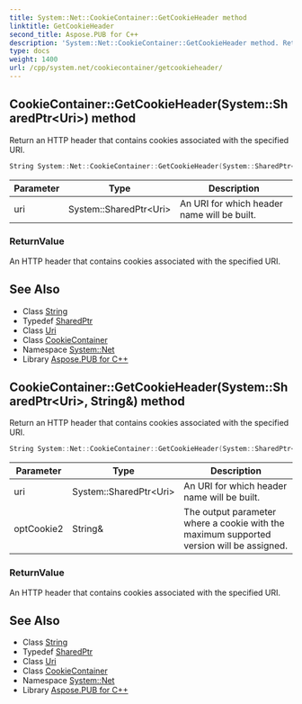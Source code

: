 ```yaml
---
title: System::Net::CookieContainer::GetCookieHeader method
linktitle: GetCookieHeader
second_title: Aspose.PUB for C++
description: 'System::Net::CookieContainer::GetCookieHeader method. Return an HTTP header that contains cookies associated with the specified URI in C++.'
type: docs
weight: 1400
url: /cpp/system.net/cookiecontainer/getcookieheader/
---
```

## CookieContainer::GetCookieHeader(System::SharedPtr\<Uri\>) method


Return an HTTP header that contains cookies associated with the specified URI.

```cpp
String System::Net::CookieContainer::GetCookieHeader(System::SharedPtr<Uri> uri)
```


| Parameter | Type | Description |
| --- | --- | --- |
| uri | System::SharedPtr\<Uri\> | An URI for which header name will be built. |

### ReturnValue

An HTTP header that contains cookies associated with the specified URI.

## See Also

* Class [String](../../../system/string/)
* Typedef [SharedPtr](../../../system/sharedptr/)
* Class [Uri](../../../system/uri/)
* Class [CookieContainer](../)
* Namespace [System::Net](../../)
* Library [Aspose.PUB for C++](../../../)
## CookieContainer::GetCookieHeader(System::SharedPtr\<Uri\>, String\&) method


Return an HTTP header that contains cookies associated with the specified URI.

```cpp
String System::Net::CookieContainer::GetCookieHeader(System::SharedPtr<Uri> uri, String &optCookie2)
```


| Parameter | Type | Description |
| --- | --- | --- |
| uri | System::SharedPtr\<Uri\> | An URI for which header name will be built. |
| optCookie2 | String\& | The output parameter where a cookie with the maximum supported version will be assigned. |

### ReturnValue

An HTTP header that contains cookies associated with the specified URI.

## See Also

* Class [String](../../../system/string/)
* Typedef [SharedPtr](../../../system/sharedptr/)
* Class [Uri](../../../system/uri/)
* Class [CookieContainer](../)
* Namespace [System::Net](../../)
* Library [Aspose.PUB for C++](../../../)
